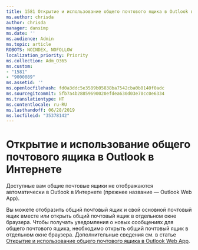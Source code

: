 ```yaml
---
title: 1581 Открытие и использование общего почтового ящика в Outlook в Интернете
ms.author: chrisda
author: chrisda
manager: dansimp
ms.date: ''
ms.audience: Admin
ms.topic: article
ROBOTS: NOINDEX, NOFOLLOW
localization_priority: Priority
ms.collection: Adm_O365
ms.custom:
- "1581"
- "9000089"
ms.assetid: ''
ms.openlocfilehash: fd0a3ddc5e3589b05838ba7542cba0b8140f0adc
ms.sourcegitcommit: 5fb7a4b28859690020efdea630d03e70cc0e6334
ms.translationtype: HT
ms.contentlocale: ru-RU
ms.lasthandoff: 06/28/2019
ms.locfileid: "35378142"
---
```

# <a name="open-and-use-a-shared-mailbox-in-outlook-on-the-web"></a>Открытие и использование общего почтового ящика в Outlook в Интернете

Доступные вам общие почтовые ящики не отображаются автоматически в Outlook в Интернете (прежнее название — Outlook Web App).

Вы можете отобразить общий почтовый ящик и свой основной почтовый ящик вместе или открыть общий почтовый ящик в отдельном окне браузера. Чтобы получать уведомления о новых сообщениях для общего почтового ящика, необходимо открыть общий почтовый ящик в отдельном окне браузера. Дополнительные сведения см. в статье [Открытие и использование общего почтового ящика в Outlook Web App](https://support.office.com/article/BC127866-42BE-4DE7-92AE-1EF2F787FD5C).
